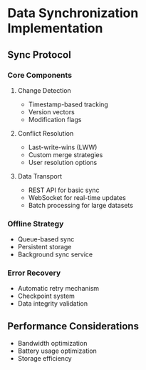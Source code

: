 # Data Synchronization Implementation

## Sync Protocol

### Core Components
1. Change Detection
   - Timestamp-based tracking
   - Version vectors
   - Modification flags

2. Conflict Resolution
   - Last-write-wins (LWW)
   - Custom merge strategies
   - User resolution options

3. Data Transport
   - REST API for basic sync
   - WebSocket for real-time updates
   - Batch processing for large datasets

### Offline Strategy
- Queue-based sync
- Persistent storage
- Background sync service

### Error Recovery
- Automatic retry mechanism
- Checkpoint system
- Data integrity validation

## Performance Considerations
- Bandwidth optimization
- Battery usage optimization
- Storage efficiency